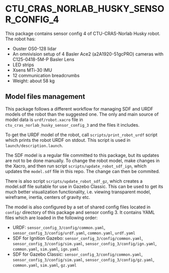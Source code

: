 # CTU\_CRAS\_NORLAB\_HUSKY\_SENSOR\_CONFIG\_4

This package contains sensor config 4 of CTU-CRAS-Norlab Husky robot. The robot has:

- Ouster OS0-128 lidar
- An omnivision setup of 4 Basler Ace2 (a2A1920-51gcPRO) cameras with C125-0418-5M-P Basler Lens
- LED strips
- Xsens MTi-30 IMU
- 12 communication breadcrumbs
- Weight: about 58 kg

## Model files management

This package follows a different workflow for managing SDF and URDF models of the robot than the suggested one. The only and main source of model data is `urdf/robot.xacro` file in `ctu_cras_norlab_husky_sensor_config_3` and the files it includes.

To get the URDF model of the robot, call `scripts/print_robot_urdf` script which prints the robot URDF on stdout. This script is used in `launch/description.launch`.

The SDF model is a regular file committed to this package, but its updates are not
to be done manually. To change the robot model, make changes in the Xacro, and then run script `scripts/update_robot_sdf_ign`, which updates the `model.sdf` file in this repo. The change can then be commited.

There is also script `scripts/update_robot_sdf_gz`, which creates a model.sdf file suitable for use in Gazebo Classic. This can be used to get its much better visualization functionality, i.e. viewing transparent model, wireframe, inertia, centers of gravity etc.

The model is also configured by a set of shared config files located in `config/` directory of this package and sensor config 3. It contains YAML files which are loaded in the following order:

- URDF: `sensor_config_3/config/common.yaml`, `sensor_config_3/config/urdf.yaml`, `common.yaml`, `urdf.yaml`
- SDF for Ignition Gazebo: `sensor_config_3/config/common.yaml`, `sensor_config_3/config/sim.yaml`, `sensor_config_3/config/ign.yaml`, `common.yaml`, `sim.yaml`, `ign.yaml`
- SDF for Gazebo Classic: `sensor_config_3/config/common.yaml`, `sensor_config_3/config/sim.yaml`, `sensor_config_3/config/gz.yaml`, `common.yaml`, `sim.yaml`, `gz.yaml`
